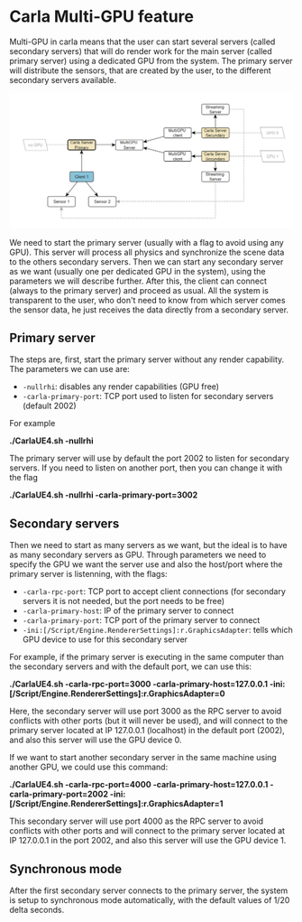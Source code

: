 # Carla Multi-GPU feature

Multi-GPU in carla means that the user can  start several servers (called secondary servers) that will do render work for the main server (called primary server) using a dedicated GPU from the system. The primary server will distribute the sensors, that are created by the user, to the different secondary servers available.

![Multi-GPU example with 2 secondary servers](img/multigpu-example.png)

We need to start the primary server (usually with a flag to avoid using any GPU). This server will process all physics and synchronize the scene data to the others secondary servers. Then we can start any secondary server as we want (usually one per dedicated GPU in the system), using the parameters we will describe further. After this, the client can connect (always to the primary server) and proceed as usual.
All the system is transparent to the user, who don't need to know from which server comes the sensor data, he just receives the data directly from a secondary server.

## Primary server

The steps are, first, start the primary server without any render capability.
The parameters we can use are:
* `-nullrhi`: disables any render capabilities (GPU free)
* `-carla-primary-port`: TCP port used to listen for secondary servers (default 2002)

For example

**./CarlaUE4.sh -nullrhi**

The primary server will use by default the port 2002 to listen for secondary servers. If you need to listen on another port, then you can change it with the flag

**./CarlaUE4.sh -nullrhi -carla-primary-port=3002**

## Secondary servers

Then we need to start as many servers as we want, but the ideal is to have as many secondary servers as GPU. Through parameters we need to specify the GPU we want the server use and also the host/port where the primary server is listenning, with the flags:
  * `-carla-rpc-port`: TCP port to accept client connections (for secondary servers it is not needed, but the port needs to be free)
  * `-carla-primary-host`: IP of the primary server to connect
  * `-carla-primary-port`: TCP port of the primary server to connect
  * `-ini:[/Script/Engine.RendererSettings]:r.GraphicsAdapter`: tells which GPU device to use for this secondary server

For example, if the primary server is executing in the same computer than the secondary servers and with the default port, we can use this:

**./CarlaUE4.sh -carla-rpc-port=3000 -carla-primary-host=127.0.0.1 -ini:[/Script/Engine.RendererSettings]:r.GraphicsAdapter=0**

Here, the secondary server will use port 3000 as the RPC server to avoid conflicts with other ports (but it will never be used), and will connect to the primary server located at IP 127.0.0.1 (localhost) in the default port (2002), and also this server will use the GPU device 0.

If we want to start another secondary server in the same machine using another GPU, we could use this command:

**./CarlaUE4.sh -carla-rpc-port=4000 -carla-primary-host=127.0.0.1 -carla-primary-port=2002 -ini:[/Script/Engine.RendererSettings]:r.GraphicsAdapter=1**

This secondary server will use port 4000 as the RPC server to avoid conflicts with other ports and will connect to the primary server located at IP 127.0.0.1 in the port 2002, and also this server will use the GPU device 1.

## Synchronous mode

After the first secondary server connects to the primary server, the system is setup to synchronous mode automatically, with the default values of 1/20 delta seconds.


